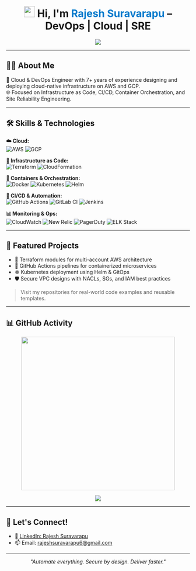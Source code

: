 <h1 align="center">
  <img src="https://github.githubassets.com/images/icons/emoji/unicode/1f44b.png" width="30" /> 
  Hi, I'm <span style="color:#007ACC;">Rajesh Suravarapu</span> – DevOps | Cloud | SRE
</h1>

<p align="center">
  <img src="https://readme-typing-svg.demolab.com?font=Fira+Code&duration=2500&pause=1000&center=true&width=435&lines=Cloud+%7C+DevOps+%7C+SRE+Engineer;AWS+%7C+GCP+%7C+Terraform+%7C+CI%2FCD;Automate+Everything+%F0%9F%9A%80;Secure+By+Design+%F0%9F%94%92;Deliver+Faster+%E2%9C%85" />
</p>

---

## 🧑‍💼 About Me

🔧 Cloud & DevOps Engineer with 7+ years of experience designing and deploying cloud-native infrastructure on AWS and GCP.  
🌐 Focused on Infrastructure as Code, CI/CD, Container Orchestration, and Site Reliability Engineering.  


---

## 🛠️ Skills & Technologies

**☁️ Cloud:**  
![AWS](https://img.shields.io/badge/AWS-232F3E?style=flat&logo=amazonaws&logoColor=white)
![GCP](https://img.shields.io/badge/GCP-4285F4?style=flat&logo=googlecloud&logoColor=white)

**🧱 Infrastructure as Code:**  
![Terraform](https://img.shields.io/badge/Terraform-7B42BC?style=flat&logo=terraform)
![CloudFormation](https://img.shields.io/badge/CloudFormation-FF4F8B?style=flat&logo=amazonaws&logoColor=white)

**🐳 Containers & Orchestration:**  
![Docker](https://img.shields.io/badge/Docker-2496ED?style=flat&logo=docker)
![Kubernetes](https://img.shields.io/badge/Kubernetes-326CE5?style=flat&logo=kubernetes)
![Helm](https://img.shields.io/badge/Helm-0F1689?style=flat&logo=helm)

**🔁 CI/CD & Automation:**  
![GitHub Actions](https://img.shields.io/badge/GitHub_Actions-2088FF?style=flat&logo=githubactions)
![GitLab CI](https://img.shields.io/badge/GitLab_CI-FC6D26?style=flat&logo=gitlab)
![Jenkins](https://img.shields.io/badge/Jenkins-D24939?style=flat&logo=jenkins)

**📊 Monitoring & Ops:**  
![CloudWatch](https://img.shields.io/badge/CloudWatch-FF9900?style=flat&logo=amazonaws)
![New Relic](https://img.shields.io/badge/NewRelic-008C99?style=flat&logo=newrelic)
![PagerDuty](https://img.shields.io/badge/PagerDuty-54C236?style=flat&logo=pagerduty)
![ELK Stack](https://img.shields.io/badge/ELK-005571?style=flat&logo=elasticstack)

---

## 📂 Featured Projects

- 🔧 Terraform modules for multi-account AWS architecture  
- 🚀 GitHub Actions pipelines for containerized microservices  
- ☸️ Kubernetes deployment using Helm & GitOps  
- 🛡️ Secure VPC designs with NACLs, SGs, and IAM best practices  

> Visit my repositories for real-world code examples and reusable templates.

---

## 📊 GitHub Activity

<p align="center">
  <img src="https://github-readme-stats.vercel.app/api?username=rajeshsuravarapu06&show_icons=true&theme=dark&hide=prs,issues,contribs&custom_title=My%20GitHub%20Stats" width="420" />
</p>

<p align="center">
  <img src="https://komarev.com/ghpvc/?username=rajeshsuravarapu06&label=Profile%20Views&color=0e75b6&style=flat" />
</p>

---

## 🤝 Let's Connect!

- 🔗 [LinkedIn: Rajesh Suravarapu](https://www.linkedin.com/in/rajesh-suravarapu)
- 📫 Email: [rajeshsuravarapu6@gmail.com](mailto:rajeshsuravarapu6@gmail.com)

---

<p align="center"><i>"Automate everything. Secure by design. Deliver faster."</i></p>
